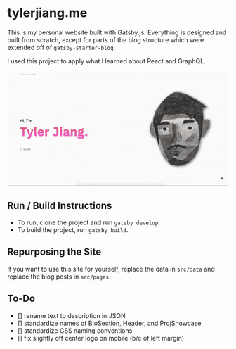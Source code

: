 # tylerjiang.me
This is my personal website built with Gatsby.js. Everything is designed and built from scratch, except for parts of the blog structure which were extended off of `gatsby-starter-blog`.

I used this project to apply what I learned about React and GraphQL.

![A scroll-through of my website](https://github.com/tyj144/tylerjiang.me/blob/experiment/demo.gif)

## Run / Build Instructions
* To run, clone the project and run `gatsby develop`. 
* To build the project, run `gatsby build`.

## Repurposing the Site
If you want to use this site for yourself, replace the data in `src/data` and replace the blog posts in `src/pages`.

## To-Do
- [] rename text to description in JSON
- [] standardize names of BioSection, Header, and ProjShowcase
- [] standardize CSS naming conventions
- [] fix slightly off center logo on mobile (b/c of left margin)
